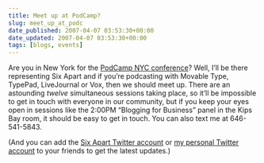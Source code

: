```yaml
---
title: Meet up at PodCamp?
slug: meet_up_at_podc
date_published: 2007-04-07 03:53:30+00:00
date_updated: 2007-04-07 03:53:30+00:00
tags: [blogs, events]
---
```

Are you in New York for the [PodCamp NYC conference](http://www.podcampnyc.org/)? Well, I’ll be there representing Six Apart and if you’re podcasting with Movable Type, TypePad, LiveJournal or Vox, then we should meet up. There are an astounding *twelve* simultaneous sessions taking place, so it’ll be impossible to get in touch with everyone in our community, but if you keep your eyes open in sessions like the 2:00PM “Blogging for Business” panel in the Kips Bay room, it should be easy to get in touch. You can also text me at 646-541-5843.

(And you can add the [Six Apart Twitter account](http://twitter.com/sixapart) or [my personal Twitter account](http://twitter.com/anildash) to your friends to get the latest updates.)
